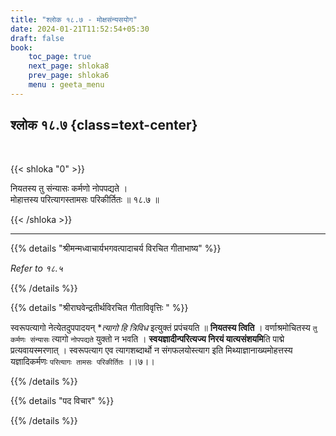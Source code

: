 ```yaml
---
title: "श्लोक १८.७ - मोक्षसंन्यसयोग"
date: 2024-01-21T11:52:54+05:30
draft: false
book:
    toc_page: true
    next_page: shloka8
    prev_page: shloka6
    menu : geeta_menu
---
```




## श्लोक १८.७ {class=text-center}

<br/>

{{< shloka  "0"  >}}

नियतस्य तु संन्यासः कर्मणो नोपपद्यते ।  
मोहात्तस्य परित्यागस्तामसः परिकीर्तितः ॥ १८.७ ॥

{{< /shloka >}}

---


{{% details "श्रीमन्मध्वाचार्यभगवत्पादाचर्य विरचित  गीताभाष्य" %}}

*Refer to १८.५*

{{% /details %}}



{{% details "श्रीराघवेन्द्रतीर्थविरचित गीताविवृत्तिः " %}}

स्वरूपत्यागो नेत्येतदुपपादयन्‌ 
**त्यागो हि त्रिविध* इत्युक्तं प्रपंचयति ॥ 
**नियतस्य त्विति** । वर्णाश्रमोचितस्य `तु कर्मणः संन्यासः` त्यागो
`नोपपद्यते` युक्तो न भवति । **स्वयज्ञादीन्परित्यज्य निरयं यात्यसंशयमि**ति 
पाद्मे प्रत्यवायस्मरणात्‌ । स्वरूपत्याग एव त्यागशब्दार्थो न संगफलयोस्त्याग इति 
मिथ्याज्ञानाख्यमोहत्तस्य यज्ञादिकर्मणः `परित्यागः तामसः परिकीर्तितः` ।।७।।

{{% /details %}}



{{% details "पद विचार" %}}


{{% /details %}}
